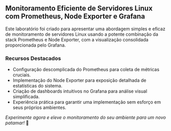 ## Monitoramento Eficiente de Servidores Linux com Prometheus, Node Exporter e Grafana

Este laboratório foi criado para apresentar uma abordagem simples e eficaz de monitoramento de servidores Linux usando a potente combinação da stack Prometheus e Node Exporter, com a visualização consolidada proporcionada pelo Grafana.

### Recursos Destacados
- Configuração descomplicada do Prometheus para coleta de métricas cruciais.
- Implementação do Node Exporter para exposição detalhada de estatísticas do sistema.
- Criação de dashboards intuitivos no Grafana para análise visual simplificada.
- Experiência prática para garantir uma implementação sem esforço em seus próprios ambientes.

*Experimente agora e eleve o monitoramento do seu ambiente para um novo patamar!* 🚀